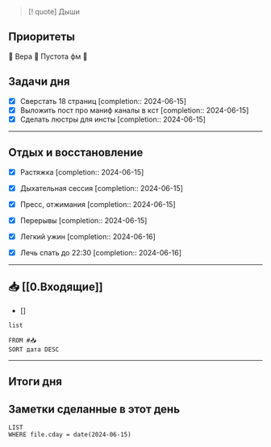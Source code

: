 > [! quote] Дыши
> 

## Приоритеты
🔴 Вера
🔴 Пустота фм
🔴

## Задачи дня
- [x] Сверстать 18 страниц  [completion:: 2024-06-15]
- [x] Выложить пост про маниф каналы в кст  [completion:: 2024-06-15]
- [x] Сделать люстры для инсты  [completion:: 2024-06-15]

---
## Отдых и восстановление
- [x] Растяжка  [completion:: 2024-06-15]
- [x] Дыхательная сессия  [completion:: 2024-06-15]
- [x] Пресс, отжимания  [completion:: 2024-06-15]
- [x] Перерывы  [completion:: 2024-06-15]
- [x] Легкий ужин  [completion:: 2024-06-16]
- [x] Лечь спать до 22:30  [completion:: 2024-06-16]


---
## 📥 [[0.Входящие]]
- [] 



```dataview
list
	
FROM #📥
SORT дата DESC
```


---
## Итоги дня





## Заметки сделанные в этот день
```dataview
LIST
WHERE file.cday = date(2024-06-15)
```

